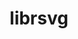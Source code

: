 ---
title: "librsvg"
layout: cache
categories: [package, develop]
meta: {"compilers": ["gcc@=11.4.0"], "num_specs": 7, "num_specs_by_stack": {"e4s": 7, "root": 7}, "oss": ["ubuntu22.04"], "platforms": ["linux"], "stacks": ["e4s", "root"], "targets": ["x86_64_v3"], "versions": ["2.56.2"]}
spec_details: [{"compiler": "gcc@=11.4.0", "hash": "5hum42qthv3vxuhoi7iujwst5lm4sga5", "os": "ubuntu22.04", "platform": "linux", "size": "-", "stacks": ["e4s", "root"], "tarball": "https://binaries.spack.io/develop/build_cache/linux-ubuntu22.04-x86_64_v3/gcc-11.4.0/librsvg-2.56.2/linux-ubuntu22.04-x86_64_v3-gcc-11.4.0-librsvg-2.56.2-5hum42qthv3vxuhoi7iujwst5lm4sga5.spack", "target": "x86_64_v3", "variants": ["build_system=autotools", "~doc"], "versions": ["2.56.2"]}, {"compiler": "gcc@=11.4.0", "hash": "fdc2tcm5ucyltzhzcvfryfhgdt6afvu6", "os": "ubuntu22.04", "platform": "linux", "size": "-", "stacks": ["e4s", "root"], "tarball": "https://binaries.spack.io/develop/build_cache/linux-ubuntu22.04-x86_64_v3/gcc-11.4.0/librsvg-2.56.2/linux-ubuntu22.04-x86_64_v3-gcc-11.4.0-librsvg-2.56.2-fdc2tcm5ucyltzhzcvfryfhgdt6afvu6.spack", "target": "x86_64_v3", "variants": ["build_system=autotools", "~doc"], "versions": ["2.56.2"]}, {"compiler": "gcc@=11.4.0", "hash": "iscswe75vciedq3mco7lehynkcde4oga", "os": "ubuntu22.04", "platform": "linux", "size": "-", "stacks": ["e4s", "root"], "tarball": "https://binaries.spack.io/develop/build_cache/linux-ubuntu22.04-x86_64_v3/gcc-11.4.0/librsvg-2.56.2/linux-ubuntu22.04-x86_64_v3-gcc-11.4.0-librsvg-2.56.2-iscswe75vciedq3mco7lehynkcde4oga.spack", "target": "x86_64_v3", "variants": ["build_system=autotools", "~doc"], "versions": ["2.56.2"]}, {"compiler": "gcc@=11.4.0", "hash": "l56upkawlpju5wavniu3zqojzlx4hztw", "os": "ubuntu22.04", "platform": "linux", "size": "-", "stacks": ["e4s", "root"], "tarball": "https://binaries.spack.io/develop/build_cache/linux-ubuntu22.04-x86_64_v3/gcc-11.4.0/librsvg-2.56.2/linux-ubuntu22.04-x86_64_v3-gcc-11.4.0-librsvg-2.56.2-l56upkawlpju5wavniu3zqojzlx4hztw.spack", "target": "x86_64_v3", "variants": ["build_system=autotools", "~doc"], "versions": ["2.56.2"]}, {"compiler": "gcc@=11.4.0", "hash": "srs3xwsa7g35lsgti526djxalonit5ao", "os": "ubuntu22.04", "platform": "linux", "size": "-", "stacks": ["e4s", "root"], "tarball": "https://binaries.spack.io/develop/build_cache/linux-ubuntu22.04-x86_64_v3/gcc-11.4.0/librsvg-2.56.2/linux-ubuntu22.04-x86_64_v3-gcc-11.4.0-librsvg-2.56.2-srs3xwsa7g35lsgti526djxalonit5ao.spack", "target": "x86_64_v3", "variants": ["build_system=autotools", "~doc"], "versions": ["2.56.2"]}, {"compiler": "gcc@=11.4.0", "hash": "xf6bz45e3c3ydxko2v4nan3flbetf3ux", "os": "ubuntu22.04", "platform": "linux", "size": "-", "stacks": ["e4s", "root"], "tarball": "https://binaries.spack.io/develop/build_cache/linux-ubuntu22.04-x86_64_v3/gcc-11.4.0/librsvg-2.56.2/linux-ubuntu22.04-x86_64_v3-gcc-11.4.0-librsvg-2.56.2-xf6bz45e3c3ydxko2v4nan3flbetf3ux.spack", "target": "x86_64_v3", "variants": ["build_system=autotools", "~doc"], "versions": ["2.56.2"]}, {"compiler": "gcc@=11.4.0", "hash": "zo3md3xnpmq2i3gh3rscm2kyg4ra3qyj", "os": "ubuntu22.04", "platform": "linux", "size": "-", "stacks": ["e4s", "root"], "tarball": "https://binaries.spack.io/develop/build_cache/linux-ubuntu22.04-x86_64_v3/gcc-11.4.0/librsvg-2.56.2/linux-ubuntu22.04-x86_64_v3-gcc-11.4.0-librsvg-2.56.2-zo3md3xnpmq2i3gh3rscm2kyg4ra3qyj.spack", "target": "x86_64_v3", "variants": ["build_system=autotools", "~doc"], "versions": ["2.56.2"]}]
---